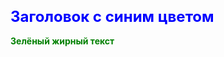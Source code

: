 <!DOCTYPE html>
<html lang="ru">
<head>
    <meta charset="UTF-8">
    <title>Пример оформления</title>
    <style>
        h1 {
            color: blue;
            font-size: 24px;
        }
        p {
            color: green;
            font-weight: bold;
        }
    </style>
</head>
<body>
    <h1>Заголовок с синим цветом</h1>
    <p>Зелёный жирный текст</p>
</body>
</html>
